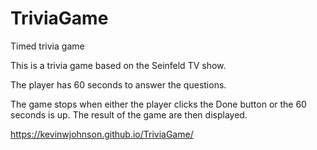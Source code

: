 # TriviaGame
Timed trivia game

This is a trivia game based on the Seinfeld TV show.

The player has 60 seconds to answer the questions. 

The game stops when either the player clicks the Done button or the 
60 seconds is up. The result of the game are then displayed.

https://kevinwjohnson.github.io/TriviaGame/